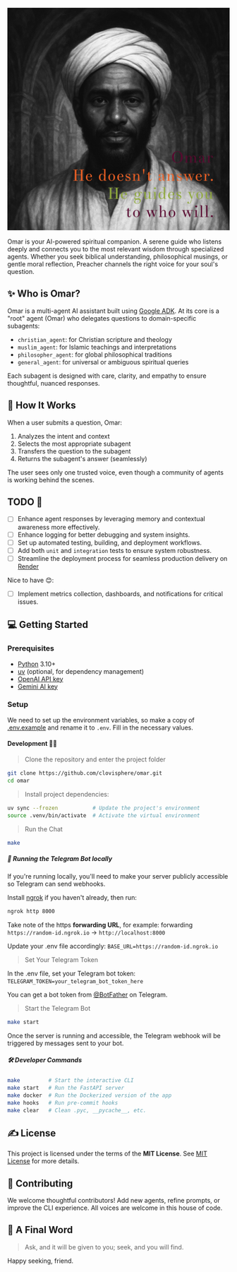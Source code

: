![Ask Omar](./images/omar_banner.png)

Omar is your AI-powered spiritual companion. A serene guide who listens deeply and connects you to the most relevant wisdom through specialized agents.
Whether you seek biblical understanding, philosophical musings, or gentle moral reflection,
Preacher channels the right voice for your soul's question.

## ✨ Who is Omar?

Omar is a multi-agent AI assistant built using [Google ADK](https://google.github.io/adk-docs/).
At its core is a "root" agent (Omar) who delegates questions to domain-specific subagents:

- `christian_agent`: for Christian scripture and theology
- `muslim_agent`: for Islamic teachings and interpretations
- `philosopher_agent`: for global philosophical traditions
- `general_agent`: for universal or ambiguous spiritual queries

Each subagent is designed with care, clarity, and empathy to ensure thoughtful, nuanced responses.

## 🧠 How It Works

When a user submits a question, Omar:

1. Analyzes the intent and context
2. Selects the most appropriate subagent
3. Transfers the question to the subagent
4. Returns the subagent's answer (seamlessly)

The user sees only one trusted voice, even though a community of agents is working behind the scenes.

## TODO 📝

- [ ] Enhance agent responses by leveraging memory and contextual awareness more effectively.
- [ ] Enhance logging for better debugging and system insights.
- [ ] Set up automated testing, building, and deployment workflows.
- [ ] Add both `unit` and `integration` tests to ensure system robustness.
- [ ] Streamline the deployment process for seamless production delivery on [Render](https://render.com/)

Nice to have 😊:

- [ ] Implement metrics collection, dashboards, and notifications for critical issues.

## 💻 Getting Started

### Prerequisites

- [Python](https://www.python.org/downloads/) 3.10+
- [uv](https://github.com/astral-sh/uv) (optional, for dependency management)
- [OpenAI API key](https://platform.openai.com/api-keys)
- [Gemini AI key](https://ai.google.dev/gemini-api/docs/api-key)

### Setup

We need to set up the environment variables, so make a copy of [.env.example](./.env.example)
and rename it to `.env`. Fill in the necessary values.

#### Development 👷🏽

> Clone the repository and enter the project folder

```bash
git clone https://github.com/clovisphere/omar.git
cd omar
```

> Install project dependencies:

```bash
uv sync --frozen           # Update the project's environment
source .venv/bin/activate  # Activate the virtual environment
```

> Run the Chat

```bash
make
```

##### 📲 Running the Telegram Bot locally

If you're running locally, you'll need to make your server publicly accessible so Telegram can send webhooks.

Install [ngrok](https://ngrok.com/download) if you haven't already, then run:

```bash
ngrok http 8000
```

Take note of the https **forwarding URL**, for example: forwarding `https://random-id.ngrok.io` -> `http://localhost:8000`

Update your .env file accordingly: `BASE_URL=https://random-id.ngrok.io`

> Set Your Telegram Token

In the .env file, set your Telegram bot token: `TELEGRAM_TOKEN=your_telegram_bot_token_here`

You can get a bot token from [@BotFather](https://t.me/BotFather) on Telegram.

> Start the Telegram Bot

```bash
make start
```

Once the server is running and accessible, the Telegram webhook will be triggered by messages sent to your bot.

#####  🛠️ Developer Commands

```bash
make         # Start the interactive CLI
make start   # Run the FastAPI server
make docker  # Run the Dockerized version of the app
make hooks   # Run pre-commit hooks
make clear   # Clean .pyc, __pycache__, etc.
```

## ✍️ License

This project is licensed under the terms of the **MIT License**. See [MIT License](./LICENSE) for more details.

## 🤍 Contributing

We welcome thoughtful contributors! Add new agents, refine prompts, or improve the CLI experience. All voices are welcome in this house of code.

## 🙏 A Final Word

> Ask, and it will be given to you; seek, and you will find.

Happy seeking, friend.
